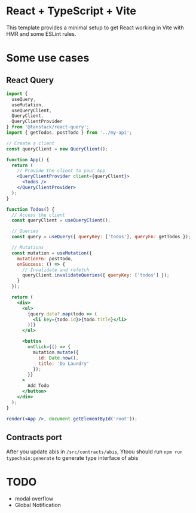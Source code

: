 # React + TypeScript + Vite

This template provides a minimal setup to get React working in Vite with HMR and some ESLint rules.

# Some use cases

## React Query

```jsx
import {
  useQuery,
  useMutation,
  useQueryClient,
  QueryClient,
  QueryClientProvider
} from '@tanstack/react-query';
import { getTodos, postTodo } from '../my-api';

// Create a client
const queryClient = new QueryClient();

function App() {
  return (
    // Provide the client to your App
    <QueryClientProvider client={queryClient}>
      <Todos />
    </QueryClientProvider>
  );
}

function Todos() {
  // Access the client
  const queryClient = useQueryClient();

  // Queries
  const query = useQuery({ queryKey: ['todos'], queryFn: getTodos });

  // Mutations
  const mutation = useMutation({
    mutationFn: postTodo,
    onSuccess: () => {
      // Invalidate and refetch
      queryClient.invalidateQueries({ queryKey: ['todos'] });
    }
  });

  return (
    <div>
      <ul>
        {query.data?.map(todo => (
          <li key={todo.id}>{todo.title}</li>
        ))}
      </ul>

      <button
        onClick={() => {
          mutation.mutate({
            id: Date.now(),
            title: 'Do Laundry'
          });
        }}
      >
        Add Todo
      </button>
    </div>
  );
}

render(<App />, document.getElementById('root'));
```

## Contracts port

After you update abis in `/src/contracts/abis`, Ytoou should run `npm run typechain:generate` to generate type interface of abis

# TODO

<!-- - Contract Usage Framework -->

- modal overflow
- Global Notification
